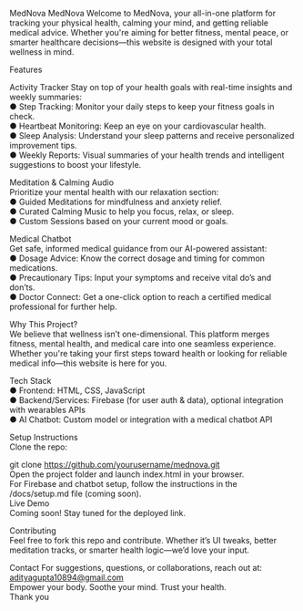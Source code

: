MedNova
MedNova Welcome to MedNova, your all-in-one platform for tracking your physical health, calming your mind, and getting reliable medical advice. Whether you're aiming for better fitness, mental peace, or smarter healthcare decisions—this website is designed with your total wellness in mind.

Features

Activity Tracker Stay on top of your health goals with real-time insights and weekly summaries:<br/>
● Step Tracking: Monitor your daily steps to keep your fitness goals in check.<br/>
● Heartbeat Monitoring: Keep an eye on your cardiovascular health.<br/>
● Sleep Analysis: Understand your sleep patterns and receive personalized improvement tips.<br/>
● Weekly Reports: Visual summaries of your health trends and intelligent suggestions to boost your lifestyle.<br/>

Meditation & Calming Audio<br/>
Prioritize your mental health with our relaxation section:<br/>
● Guided Meditations for mindfulness and anxiety relief.<br/>
● Curated Calming Music to help you focus, relax, or sleep.<br/>
● Custom Sessions based on your current mood or goals.<br/>

Medical Chatbot<br/>
Get safe, informed medical guidance from our AI-powered assistant:<br/>
● Dosage Advice: Know the correct dosage and timing for common medications.<br/>
● Precautionary Tips: Input your symptoms and receive vital do’s and don’ts.<br/>
● Doctor Connect: Get a one-click option to reach a certified medical professional for further help.<br/>

Why This Project?<br/>
We believe that wellness isn’t one-dimensional. This platform merges fitness, mental health, and medical care into one seamless experience. Whether you're taking your first steps toward health or looking for reliable medical info—this website is here for you.<br/>

Tech Stack<br/>
● Frontend: HTML, CSS, JavaScript<br/>
● Backend/Services: Firebase (for user auth & data), optional integration with wearables APIs<br/>
● AI Chatbot: Custom model or integration with a medical chatbot API<br/>

Setup Instructions<br/>
Clone the repo:<br/>

git clone https://github.com/yourusername/mednova.git<br/>
Open the project folder and launch index.html in your browser.<br/>
For Firebase and chatbot setup, follow the instructions in the /docs/setup.md file (coming soon).<br/>
Live Demo<br/>
Coming soon! Stay tuned for the deployed link.<br/>

Contributing<br/>
Feel free to fork this repo and contribute. Whether it’s UI tweaks, better meditation tracks, or smarter health logic—we’d love your input.<br/>

Contact For suggestions, questions, or collaborations, reach out at: adityagupta10894@gmail.com<br/>
Empower your body. Soothe your mind. Trust your health.<br/> 
Thank you
